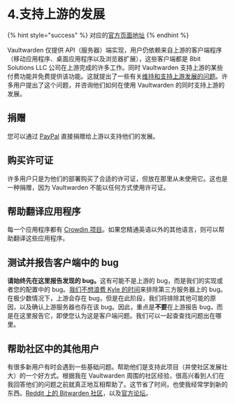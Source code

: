 # 4.支持上游的发展

{% hint style="success" %}
对应的[官方页面地址](https://github.com/dani-garcia/vaultwarden/wiki/Supporting-upstream)
{% endhint %}

Vaultwarden 仅提供 API（服务器）端实现，用户仍依赖来自上游的客户端程序（移动应用程序、桌面应用程序以及浏览器扩展），这些客户端都是 8bit Solutions LLC 公司在上游完成的许多工作。同时 Vaultwarden 支持上游的某些付费功能并免费提供该功能。这就提出了一些有关[维持和支持上游发展的问题](https://github.com/dani-garcia/vaultwarden/issues/331)。许多用户提出了这个问题，并咨询他们如何在使用 Vaultwarden 的同时支持上游的发展。

## 捐赠 <a href="#donating" id="donating"></a>

您可以通过 [PayPal](https://www.paypal.me/bitwarden) 直接捐赠给上游以支持他们的发展。

## 购买许可证 <a href="#buying-a-licence" id="buying-a-licence"></a>

许多用户只是为他们的部署购买了合适的许可证，但放在那里从未使用它。这也是一种捐赠，因为 Vaultwarden 不能以任何方式使用许可证。

## 帮助翻译应用程序 <a href="#help-translating-the-apps" id="help-translating-the-apps"></a>

每一个应用程序都有 [Crowdin 项目](https://crowdin.com/profile/kspearrin)。如果您精通英语以外的其他语言，则可以帮助翻译这些应用程序。

## 测试并报告客户端中的 bug <a href="#testing-reporting-bugs-in-clients" id="testing-reporting-bugs-in-clients"></a>

**请始终先在这里报告发现的 bug。**&#x8FD9;有可能不是上游的 bug，而是我们的实现或者您的配置中的 bug。[我们不想浪费 Kyle 的时间](https://github.com/dani-garcia/vaultwarden/issues/336)来排除第三方服务器上的 bug。在极少数情况下，上游会存在 bug，但是在此阶段，我们将排除其他可能的原因，以及确认上游服务器也存在该 bug。因此，重点是**不要**在上游报告 bug，而是在这里报告它，即使您认为这是客户端问题。我们可以一起查查找问题出在哪里。

## 帮助社区中的其他用户 <a href="#helping-other-users-in-the-community" id="helping-other-users-in-the-community"></a>

有很多新用户有时会遇到一些基础问题。帮助他们是支持此项目（并使社区发展壮大）的一个好方式。根据我在 Vaultwarden 周围的社区经验，很高兴看到人们在我回答他们的问题之前就真正地互相帮助了。这节省了时间，也使我经常学到新的东西。[Reddit 上的 Bitwarden 社区](https://www.reddit.com/r/bitwarden)，以及[官方论坛](https://community.bitwarden.com/)。
